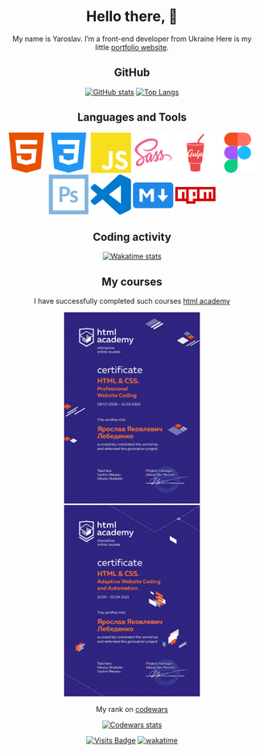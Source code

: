 <div align="center">
  
# Hello there, 👋

My&nbsp;name is&nbsp;Yaroslav. I&rsquo;m a&nbsp;front-end developer from Ukraine
Here is my little [portfolio&nbsp;website](https://nailheart.github.io/).

## GitHub

<a href="https://github.com/anuraghazra/github-readme-stats"><img height="195" src="https://github-readme-stats.vercel.app/api?username=Nailheart&show_icons=true&theme=tokyonight&hide_rank=true&hide_border=true&custom_title=GitHub%20Stats" alt="GitHub stats"></a>
<a href="https://github.com/anuraghazra/github-readme-stats"><img height="195" src="https://github-readme-stats.vercel.app/api/top-langs/?username=Nailheart&layout=compact&theme=tokyonight&hide_border=true&langs_count=6" alt="Top Langs"></a>

## Languages and Tools

[![HTML5](img/html5.svg)](https://www.w3.org/html/)
[![CSS3](img/css3.svg)](https://www.w3.org/Style/CSS/)
[![JavaScript](img/js.svg)](https://developer.mozilla.org/en-US/docs/Web/JavaScript/)
[![Sass](img/sass.svg)](https://sass-lang.com/)
[![Gulp](img/gulp.svg)](https://gulpjs.com/)
[![Figma](img/figma.svg)](https://www.figma.com/)
[![Photoshop](img/photoshop.svg)](https://www.photoshop.com/en/)
[![Visual Studio Code](img/vscode.svg)](https://code.visualstudio.com/)
[![Markdown](img/markdown.svg)](https://github.com/adam-p/markdown-here/wiki/Markdown-Cheatsheet)
[![npm](img/npm.svg)](https://www.npmjs.com/)

## Coding activity

[![Wakatime stats](https://github-readme-stats.vercel.app/api/wakatime?username=Nailheart&theme=tokyonight&hide_border=true&langs_count=5)](https://wakatime.com/@Nailheart)

## My courses

I have successfully completed such courses
[html academy](https://htmlacademy.ru/profile/id377731)

<a class="certificate-link" href="https://assets.htmlacademy.ru/certificates/intensive/163/377731.pdf?1610699754"><img src="certificate/static-en.jpg" width="270" height="380"></a>
<a class="certificate-link" href="https://assets.htmlacademy.ru/certificates/intensive/165/377731.pdf?1610699688"><img src="certificate/adaptive-en.jpg" width="270" height="380"></a>

My rank on [codewars](https://www.codewars.com/users/Nailheart)

[![Codewars stats](https://www.codewars.com/users/Nailheart/badges/large)](https://www.codewars.com/users/Nailheart)

[![Visits Badge](https://badges.pufler.dev/visits/Nailheart/Nailheart)](https://github.com/Nailheart)
[![wakatime](https://wakatime.com/badge/user/6e2dd1b4-523c-4f5a-9937-1d51f01cd510.svg)](https://wakatime.com/@6e2dd1b4-523c-4f5a-9937-1d51f01cd510)

</div>
